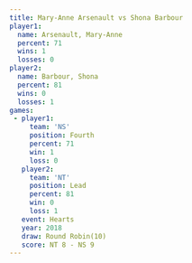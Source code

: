 ```yaml
---
title: Mary-Anne Arsenault vs Shona Barbour
player1:                    
  name: Arsenault, Mary-Anne
  percent: 71               
  wins: 1                   
  losses: 0                 
player2:                    
  name: Barbour, Shona      
  percent: 81               
  wins: 0                   
  losses: 1                 
games:
 - player1:          
     team: 'NS'      
     position: Fourth
     percent: 71     
     win: 1          
     loss: 0         
   player2:        
     team: 'NT'    
     position: Lead
     percent: 81   
     win: 0        
     loss: 1       
   event: Hearts        
   year: 2018           
   draw: Round Robin(10)
   score: NT 8 - NS 9   
---
```

